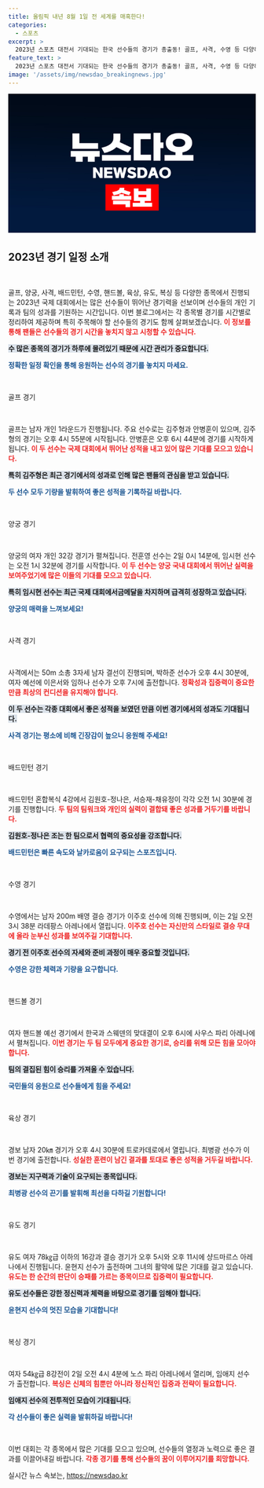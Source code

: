 ```yaml
---
title: 올림픽 내년 8월 1일 전 세계를 매혹한다!
categories:
  - 스포츠
excerpt: >
  2023년 스포츠 대전서 기대되는 한국 선수들의 경기가 총출동! 골프, 사격, 수영 등 다양하게 펼쳐지는 메달 전쟁의 현장을 놓치지 마세요!
feature_text: >
  2023년 스포츠 대전서 기대되는 한국 선수들의 경기가 총출동! 골프, 사격, 수영 등 다양하게 펼쳐지는 메달 전쟁의 현장을 놓치지 마세요!
image: '/assets/img/newsdao_breakingnews.jpg'
---
```


<p><img src="/assets/img/newsdao_breakingnews.jpg" alt="ontimetimes 속보" /></p>

<h2 data-ke-size="size26">2023년 경기 일정 소개</h2>

<p data-ke-size="size16">&nbsp;</p>

<p>골프, 양궁, 사격, 배드민턴, 수영, 핸드볼, 육상, 유도, 복싱 등 다양한 종목에서 진행되는 2023년 국제 대회에서는 많은 선수들이 뛰어난 경기력을 선보이며 선수들의 개인 기록과 팀의 성과를 기원하는 시간입니다. 이번 블로그에서는 각 종목별 경기를 시간별로 정리하여 제공하며 특히 주목해야 할 선수들의 경기도 함께 살펴보겠습니다. <b><span style="color: #ee2323;">이 정보를 통해 팬들은 선수들의 경기 시간을 놓치지 않고 시청할 수 있습니다.</span></b></p>

<p><b><span style="background-color: #21538527;">수 많은 종목의 경기가 하루에 몰려있기 때문에 시간 관리가 중요합니다.</span></b></p>

<p><b><span style="color: #1a5490;">정확한 일정 확인을 통해 응원하는 선수의 경기를 놓치지 마세요.</span></b></p>

<p data-ke-size="size16">&nbsp;</p>

<p>골프 경기</p>

<p data-ke-size="size16">&nbsp;</p>

<p>골프는 남자 개인 1라운드가 진행됩니다. 주요 선수로는 김주형과 안병훈이 있으며, 김주형의 경기는 오후 4시 55분에 시작됩니다. 안병훈은 오후 6시 44분에 경기를 시작하게 됩니다. <b><span style="color: #ee2323;">이 두 선수는 국제 대회에서 뛰어난 성적을 내고 있어 많은 기대를 모으고 있습니다.</span></b></p>

<p><b><span style="background-color: #21538527;">특히 김주형은 최근 경기에서의 성과로 인해 많은 팬들의 관심을 받고 있습니다.</span></b></p>

<p><b><span style="color: #1a5490;">두 선수 모두 기량을 발휘하여 좋은 성적을 기록하길 바랍니다.</span></b></p>

<p data-ke-size="size16">&nbsp;</p>

<p>양궁 경기</p>

<p data-ke-size="size16">&nbsp;</p>

<p>양궁의 여자 개인 32강 경기가 펼쳐집니다. 전훈영 선수는 2일 0시 14분에, 임시현 선수는 오전 1시 32분에 경기를 시작합니다. <b><span style="color: #ee2323;">이 두 선수는 양궁 국내 대회에서 뛰어난 실력을 보여주었기에 많은 이들의 기대를 모으고 있습니다.</span></b></p>

<p><b><span style="background-color: #21538527;">특히 임시현 선수는 최근 국제 대회에서금메달을 차지하며 급격히 성장하고 있습니다.</span></b></p>

<p><b><span style="color: #1a5490;">양궁의 매력을 느껴보세요!</span></b></p>

<p data-ke-size="size16">&nbsp;</p>

<p>사격 경기</p>

<p data-ke-size="size16">&nbsp;</p>

<p>사격에서는 50m 소총 3자세 남자 결선이 진행되며, 박하준 선수가 오후 4시 30분에, 여자 예선에 이은서와 임하나 선수가 오후 7시에 출전합니다. <b><span style="color: #ee2323;">정확성과 집중력이 중요한 만큼 최상의 컨디션을 유지해야 합니다.</span></b></p>

<p><b><span style="background-color: #21538527;">이 두 선수는 각종 대회에서 좋은 성적을 보였던 만큼 이번 경기에서의 성과도 기대됩니다.</span></b></p>

<p><b><span style="color: #1a5490;">사격 경기는 평소에 비해 긴장감이 높으니 응원해 주세요!</span></b></p>

<p data-ke-size="size16">&nbsp;</p>

<p>배드민턴 경기</p>

<p data-ke-size="size16">&nbsp;</p>

<p>배드민턴 혼합복식 4강에서 김원호-정나은, 서승재-채유정이 각각 오전 1시 30분에 경기를 진행합니다. <b><span style="color: #ee2323;">두 팀의 팀워크와 개인의 실력이 결합돼 좋은 성과를 거두기를 바랍니다.</span></b></p>

<p><b><span style="background-color: #21538527;">김원호-정나은 조는 한 팀으로서 협력의 중요성을 강조합니다.</span></b></p>

<p><b><span style="color: #1a5490;">배드민턴은 빠른 속도와 날카로움이 요구되는 스포츠입니다.</span></b></p>

<p data-ke-size="size16">&nbsp;</p>

<p>수영 경기</p>

<p data-ke-size="size16">&nbsp;</p>

<p>수영에서는 남자 200m 배영 결승 경기가 이주호 선수에 의해 진행되며, 이는 2일 오전 3시 38분 라데팡스 아레나에서 열립니다. <b><span style="color: #ee2323;">이주호 선수는 자신만의 스타일로 결승 무대에 올라 눈부신 성과를 보여주길 기대합니다.</span></b></p>

<p><b><span style="background-color: #21538527;">경기 전 이주호 선수의 자세와 준비 과정이 매우 중요할 것입니다.</span></b> </p>

<p><b><span style="color: #1a5490;">수영은 강한 체력과 기량을 요구합니다.</span></b></p>

<p data-ke-size="size16">&nbsp;</p>

<p>핸드볼 경기</p>

<p data-ke-size="size16">&nbsp;</p>

<p>여자 핸드볼 예선 경기에서 한국과 스웨덴의 맞대결이 오후 6시에 사우스 파리 아레나에서 펼쳐집니다. <b><span style="color: #ee2323;">이번 경기는 두 팀 모두에게 중요한 경기로, 승리를 위해 모든 힘을 모아야 합니다.</span></b></p>

<p><b><span style="background-color: #21538527;">팀의 결집된 힘이 승리를 가져올 수 있습니다.</span></b></p>

<p><b><span style="color: #1a5490;">국민들의 응원으로 선수들에게 힘을 주세요!</span></b></p>

<p data-ke-size="size16">&nbsp;</p>

<p>육상 경기</p>

<p data-ke-size="size16">&nbsp;</p>

<p>경보 남자 20㎞ 경기가 오후 4시 30분에 트로카데로에서 열립니다. 최병광 선수가 이번 경기에 출전합니다. <b><span style="color: #ee2323;">성실한 훈련이 남긴 결과를 토대로 좋은 성적을 거두길 바랍니다.</span></b></p>

<p><b><span style="background-color: #21538527;">경보는 지구력과 기술이 요구되는 종목입니다.</span></b></p>

<p><b><span style="color: #1a5490;">최병광 선수의 끈기를 발휘해 최선을 다하길 기원합니다!</span></b></p>

<p data-ke-size="size16">&nbsp;</p>

<p>유도 경기</p>

<p data-ke-size="size16">&nbsp;</p>

<p>유도 여자 78㎏급 이하의 16강과 결승 경기가 오후 5시와 오후 11시에 샹드마르스 아레나에서 진행됩니다. 윤현지 선수가 출전하며 그녀의 활약에 많은 기대를 걸고 있습니다. <b><span style="color: #ee2323;">유도는 한 순간의 판단이 승패를 가르는 종목이므로 집중력이 필요합니다.</span></b></p>

<p><b><span style="background-color: #21538527;">유도 선수들은 강한 정신력과 체력을 바탕으로 경기를 임해야 합니다.</span></b></p>

<p><b><span style="color: #1a5490;">윤현지 선수의 멋진 모습을 기대합니다!</span></b></p>

<p data-ke-size="size16">&nbsp;</p>

<p>복싱 경기</p>

<p data-ke-size="size16">&nbsp;</p>

<p>여자 54㎏급 8강전이 2일 오전 4시 4분에 노스 파리 아레나에서 열리며, 임애지 선수가 출전합니다. <b><span style="color: #ee2323;">복싱은 신체의 힘뿐만 아니라 정신적인 집중과 전략이 필요합니다.</span></b></p>

<p><b><span style="background-color: #21538527;">임애지 선수의 전투적인 모습이 기대됩니다.</span></b></p>

<p><b><span style="color: #1a5490;">각 선수들이 좋은 실력을 발휘하길 바랍니다!</span></b></p>

<p data-ke-size="size16">&nbsp;</p> 

<p>이번 대회는 각 종목에서 많은 기대를 모으고 있으며, 선수들의 열정과 노력으로 좋은 결과를 이끌어내길 바랍니다. <b><span style="color: #ee2323;">각종 경기를 통해 선수들의 꿈이 이루어지기를 희망합니다.</span></b></p>
실시간 뉴스 속보는, <a href="https://newsdao.kr" rel="dofollow">https://newsdao.kr</a>


